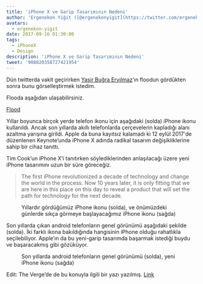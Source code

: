 ```yaml
---
title: 'iPhone X ve Garip Tasarımının Nedeni'
author: 'Ergenekon Yiğit ([@ergenekonyigit](https://twitter.com/ergenekonyigit)), Software Engineer'
avatars:
  - ergenekon-yigit
date: 2017-09-16 01:30:00
tags:
  - iPhoneX
  - Design
description: 'iPhone X ve Garip Tasarımının Nedeni'
tweet: '908820358727421954'
---
```

Dün twitterda vakit geçirirken [Yasir Buğra Eryılmaz](https://medium.com/@yasirbugra)’ın floodun gördükten sonra bunu görselleştirmek istedim.

Flooda aşağıdan ulaşabilirsiniz.

[Flood](https://twitter.com/yasirbugra/status/908501033424494593)

Yıllar boyunca birçok yerde telefon ikonu için aşağıdaki (solda) iPhone ikonu kullanıldı. Ancak son yıllarda akıllı telefonlarda çerçevelerin kapladığı alanı azaltma yarışına girildi. Apple da buna kayıtsız kalamadı ki 12 eylül 2017'de düzenlenen Keynote’unda iPhone X adında radikal tasarım değişikliklerine sahip bir cihaz tanıttı.

Tim Cook’un iPhone X’i tanıtırken söylediklerinden anlaşılacağı üzere yeni iPhone tasarımını uzun bir süre göreceğiz.

> The first iPhone revolutionized a decade of technology and change the world in the process. Now 10 years later, it is only fitting that we are here in this place on this day to reveal a product that will set the path for technology for the next decade.

<figure>
  <img src="/img/iphone-x-tasarimi/iphone-old-new.png" alt="">
  <figcaption>Yıllardır gördüğümüz iPhone ikonu (solda), ve önümüzdeki günlerde sıkça görmeye başlayacağımız iPhone ikonu (sağda)</figcaption>
</figure>

Son yıllarda çıkan android telefonların genel görünümü aşağıdaki şekilde (solda). İki farklı ikona bakıldığında hangisinin iPhone olduğu rahatlıkla seçilebiliyor. Apple’ın da bu yeni-garip tasarımda başarmak istediği buydu ve başaracakmış gibi gözüküyor.

<figure>
  <img src="/img/iphone-x-tasarimi/android-vs-iphone.png" alt="">
  <figcaption>Son yıllarda android telefonların genel görünümü (solda), yeni iPhone ikonu (sağda)</figcaption>
</figure>

Edit: The Verge’de de bu konuyla ilgili bir yazı yazılmış. [Link](https://www.theverge.com/2017/9/14/16306244/apple-iphone-x-design-notch)
